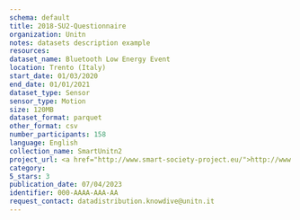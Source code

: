 ```yaml
---
schema: default
title: 2018-SU2-Questionnaire
organization: Unitn
notes: datasets description example
resources:
dataset_name: Bluetooth Low Energy Event
location: Trento (Italy)
start_date: 01/03/2020
end_date: 01/01/2021
dataset_type: Sensor
sensor_type: Motion
size: 120MB
dataset_format: parquet
other_format: csv
number_participants: 158
language: English
collection_name: SmartUnitn2
project_url: <a href="http://www.smart-society-project.eu/">http://www.smart-society-project.eu/</a>
category:
5_stars: 3
publication_date: 07/04/2023
identifier: 000-AAAA-AAA-AA
request_contact: datadistribution.knowdive@unitn.it
---
```

